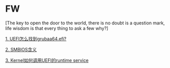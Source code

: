 # FW
[The key to open the door to the world, there is no doubt is a question mark, life wisdom is that every thing to ask a few why?]

[1. UEFI怎么找到grubaa64.efi?](https://github.com/steveLauwh/FW/blob/main/1.%20UEFI%E6%80%8E%E4%B9%88%E6%89%BE%E5%88%B0grubaa64.efi.md)

[2. SMBIOS含义](https://github.com/steveLauwh/FW/blob/main/2.%20SMBIOS%E5%90%AB%E4%B9%89.md)

[3. Kernel如何调用UEFI的runtime service](https://github.com/steveLauwh/FW/blob/main/3.%20Kernel%E5%A6%82%E4%BD%95%E8%B0%83%E7%94%A8UEFI%20runtime%20service.md)
